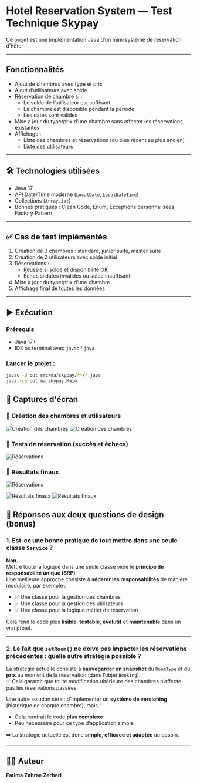 #  Hotel Reservation System — Test Technique Skypay

Ce projet est une implémentation Java d’un mini-système de réservation d’hôtel

---

##  Fonctionnalités

- Ajout de chambres avec type et prix
- Ajout d’utilisateurs avec solde
- Réservation de chambre si :
    - Le solde de l’utilisateur est suffisant
    - La chambre est disponible pendant la période
    - Les dates sont valides
- Mise à jour du type/prix d’une chambre sans affecter les réservations existantes
- Affichage :
    - Liste des chambres et réservations (du plus récent au plus ancien)
    - Liste des utilisateurs

---

## 🛠 Technologies utilisées

- Java 17
- API Date/Time moderne (`LocalDate`, `LocalDateTime`)
- Collections (`ArrayList`)
- Bonnes pratiques : Clean Code, Enum, Exceptions personnalisées, Factory Pattern

---

## ✅ Cas de test implémentés

1. Création de 3 chambres : standard, junior suite, master suite
2. Création de 2 utilisateurs avec solde initial
3. Réservations :
    - Réussie si solde et disponibilité OK
    - Échec si dates invalides ou solde insuffisant
4. Mise à jour du type/prix d’une chambre
5. Affichage final de toutes les données

---

## ▶️ Exécution

### Prérequis
- Java 17+
- IDE ou terminal avec `javac` / `java`

### Lancer le projet :
```bash
javac -d out src/ma/skypay/**/*.java
java -cp out ma.skypay.Main

````

## 📸 Captures d'écran

### 🔹 Création des chambres et utilisateurs
![Création des chambres](images/img.png)
![Création des chambres](images/img_1.png)

### 🔹 Tests de réservation (succès et échecs)
![Réservations](images/img_2.png)

### 🔹 Résultats finaux
![Réservations](images/img_3.png)

![Résultats finaux](images/img_4.png)
![Résultats finaux](images/img_5.png)

## 🎯 Réponses aux deux questions de design (bonus)

### 1. Est-ce une bonne pratique de tout mettre dans une seule classe `Service` ?

**Non.**  
Mettre toute la logique dans une seule classe viole le **principe de responsabilité unique (SRP)**.  
Une meilleure approche consiste à **séparer les responsabilités** de manière modulaire, par exemple :

- ✅ Une classe pour la gestion des chambres
- ✅ Une classe pour la gestion des utilisateurs
- ✅ Une classe pour la logique métier de réservation

Cela rend le code plus **lisible**, **testable**, **évolutif** et **maintenable** dans un vrai projet.

---

### 2. Le fait que `setRoom()` ne doive pas impacter les réservations précédentes : quelle autre stratégie possible ?

La stratégie actuelle consiste à **sauvegarder un snapshot** du `RoomType` et du **prix** au moment de la réservation (dans l’objet `Booking`).  
✅ Cela garantit que toute modification ultérieure des chambres n’affecte pas les réservations passées.

Une autre solution serait d’implémenter un **système de versioning** (historique de chaque chambre), mais :
- Cela rendrait le code **plus complexe**
- Peu nécessaire pour ce type d’application simple

➡️ La stratégie actuelle est donc **simple, efficace et adaptée** au besoin.

---

## 👩‍💻 Auteur

**Fatima Zahrae Zerheri**
